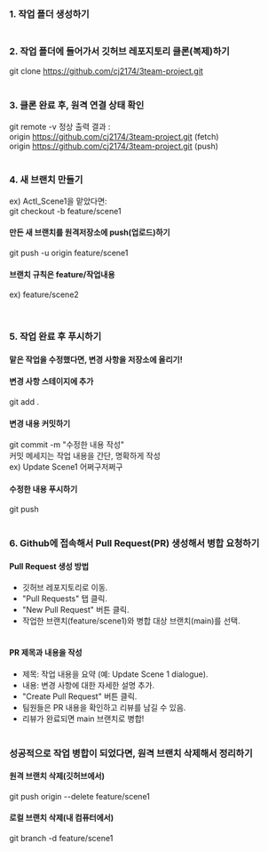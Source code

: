 ### 1. 작업 폴더 생성하기 <br /><br />

### 2. 작업 폴더에 들어가서 깃허브 레포지토리 클론(복제)하기
git clone https://github.com/cj2174/3team-project.git
<br /><br />

### 3. 클론 완료 후, 원격 연결 상태 확인
git remote -v
정상 출력 결과 : <br />
origin  https://github.com/cj2174/3team-project.git (fetch) <br />
origin  https://github.com/cj2174/3team-project.git (push)
<br /><br />

### 4. 새 브랜치 만들기
ex) ActI_Scene1을 맡았다면: <br />
git checkout -b feature/scene1

#### 만든 새 브랜치를 원격저장소에 push(업로드)하기
git push -u origin feature/scene1<br />
#### 브랜치 규칙은 feature/작업내용
ex) feature/scene2

<br />

### 5. 작업 완료 후 푸시하기
#### 맡은 작업을 수정했다면, 변경 사항을 저장소에 올리기!

#### 변경 사항 스테이지에 추가 <br />
git add .

#### 변경 내용 커밋하기 <br />
git commit -m "수정한 내용 작성"<br />
커밋 메세지는 작업 내용을 간단, 명확하게 작성<br />
ex) Update Scene1 어쩌구저쩌구

#### 수정한 내용 푸시하기 <br />
git push
<br /><br />
### 6. Github에 접속해서 Pull Request(PR) 생성해서 병합 요청하기
#### Pull Request 생성 방법<br />
- 깃허브 레포지토리로 이동.
- "Pull Requests" 탭 클릭.
- "New Pull Request" 버튼 클릭.
- 작업한 브랜치(feature/scene1)와 병합 대상 브랜치(main)를 선택.<br /><br />

#### PR 제목과 내용을 작성
- 제목: 작업 내용을 요약 (예: Update Scene 1 dialogue).
- 내용: 변경 사항에 대한 자세한 설명 추가.
- "Create Pull Request" 버튼 클릭.
- 팀원들은 PR 내용을 확인하고 리뷰를 남길 수 있음.
- 리뷰가 완료되면 main 브랜치로 병합! <br /><br />

### 성공적으로 작업 병합이 되었다면, 원격 브랜치 삭제해서 정리하기<br />

#### 원격 브랜치 삭제(깃허브에서)<br />
git push origin --delete feature/scene1<br />

#### 로컬 브랜치 삭제(내 컴퓨터에서)<br />
git branch -d feature/scene1<br />
